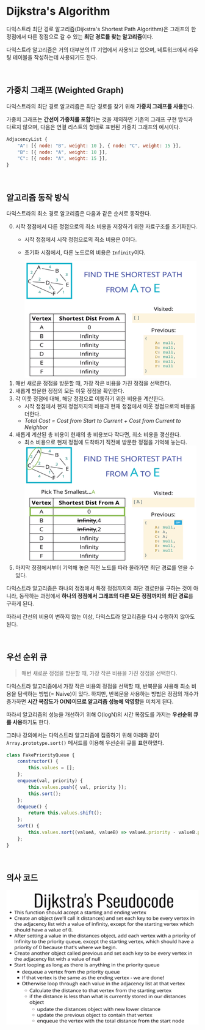 # Dijkstra's Algorithm

다익스트라 최단 경로 알고리즘(Dijkstra's Shortest Path Algorithm)은 그래프의 한 정점에서 다른 정점으로 갈 수 있는 **최단 경로를 찾는 알고리즘**이다.

다익스트라 알고리즘은 거의 대부분의 IT 기업에서 사용되고 있으며, 네트워크에서 라우팅 테이블을 작성하는데 사용되기도 한다.

<br>

## 가중치 그래프 (Weighted Graph)

다익스트라의 최단 경로 알고리즘은 최단 경로를 찾기 위해 **가중치 그래프를 사용**한다.

가중치 그래프는 **간선이 가중치를 포함**하는 것을 제외하면 기존의 그래프 구현 방식과 다르지 않으며, 다음은 연결 리스트의 형태로 표현된 가중치 그래프의 예시이다.

```javascript
AdjacencyList {
    "A": [{ node: "B", weight: 10 }, { node: "C", weight: 15 }],
    "B": [{ node: "A", weight: 10 }],
    "C": [{ node: "A", weight: 15 }], 
}
```

<br>

## 알고리즘 동작 방식

다익스트라의 최소 경로 알고리즘은 다음과 같은 순서로 동작한다.

0. 시작 정점에서 다른 정점으로의 최소 비용을 저장하기 위한 자료구조를 초기화한다.
    - 시작 정점에서 시작 정점으로의 최소 비용은 0이다.
    - 초기화 시점에서, 다른 노드로의 비용은 `Infinity`이다.

      <img src="./Images/Initialize.png" width=450px />
1. 매번 새로운 정점을 방문할 때, 가장 작은 비용을 가진 정점을 선택한다.
2. 새롭게 방문한 정점의 모든 이웃 정점을 확인한다.
3. 각 이웃 정점에 대해, 해당 정점으로 이동하기 위한 비용을 계산한다.
    - 시작 정점에서 현재 정점까지의 비용과 현재 정점에서 이웃 정점으로의 비용을 더한다.
    - *Total Cost = Cost from Start to Current + Cost from Current to Neighbor*   
4. 새롭게 계산된 총 비용이 현재의 총 비용보다 작다면, 최소 비용을 갱신한다.
    - 최소 비용으로 현재 정점에 도착하기 직전에 방문한 정점을 기억해 놓는다.
      <img src="./Images/FirstStep.png" width=450px />
5. 마지막 정점에서부터 기억해 놓은 직전 노드를 따라 올라가면 최단 경로를 얻을 수 있다.

다익스트라 알고리즘은 하나의 정점에서 특정 정점까지의 최단 경로만을 구하는 것이 아니라, 동작하는 과정에서 **하나의 정점에서 그래프의 다른 모든 정점까지의 최단 경로**를 구하게 된다.

따라서 간선의 비용이 변하지 않는 이상, 다익스트라 알고리즘을 다시 수행하지 않아도 된다.

<br>

## 우선 순위 큐

> 매번 새로운 정점을 방문할 때, 가장 작은 비용을 가진 정점을 선택한다.

다익스트라 알고리즘에서 가장 작은 비용의 정점을 선택할 때, 반복문을 사용해 최소 비용을 탐색하는 방법(= Naive)이 있다. 하지만, 반복문을 사용하는 방법은 정점의 개수가 증가하면 **시간 복잡도가 O(N)이므로 알고리즘 성능에 악영향**을 미치게 된다.

따라서 알고리즘의 성능을 개선하기 위해 O(logN)의 시간 복잡도를 가지는 **우선순위 큐를 사용**하기도 한다.

그러나 강의에서는 다익스트라 알고리즘에 집중하기 위해 아래와 같이 `Array.prototype.sort()` 메서드를 이용해 우선순위 큐를 표현하였다. 

```javascript
class FakePriorityQueue {
    constructor() {
        this.values = [];
    };
    enqueue(val, priority) {
        this.values.push({ val, priority });
        this.sort();
    };
    dequeue() {
        return this.values.shift();
    };
    sort() {
        this.values.sort((valueA, valueB) => valueA.priority - valueB.priority);
    };
}
```

<br>

## 의사 코드

![다익스트라 알고리즘 의사 코드](./Images/PseudoCode.png)